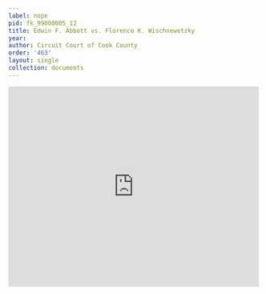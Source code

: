 ```yaml
---
label: nope
pid: fk_99000005_12
title: Edwin F. Abbott vs. Florence K. Wischnewetzky
year:
author: Circuit Court of Cook County
order: '463'
layout: single
collection: documents
---
```

<iframe src="https://northwestern.app.box.com/embed/s/7dxbso5vq7y1ppupx4un84opwfih8eyf?sortColumn=date&view=list" width="500" height="400" frameborder="0" allowfullscreen webkitallowfullscreen msallowfullscreen></iframe>
